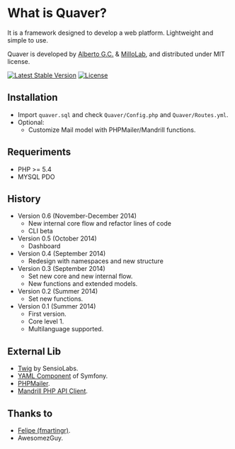 What is Quaver?
===============
It is a framework designed to develop a web platform. Lightweight and simple to use.

Quaver is developed by [Alberto G.C.](https://github.com/albertogcatalan) & [MilloLab](http://millolab.com), and distributed under MIT license.

[![Latest Stable Version](https://poser.pugx.org/millolab/quaver/v/stable.svg)](https://packagist.org/packages/millolab/quaver) [![License](https://poser.pugx.org/millolab/quaver/license.svg)](https://packagist.org/packages/millolab/quaver)

Installation
------------
* Import `quaver.sql` and check `Quaver/Config.php` and `Quaver/Routes.yml`.
* Optional: 
    * Customize Mail model with PHPMailer/Mandrill functions.

Requeriments
------------
* PHP >= 5.4
* MYSQL PDO

History
-------
* Version 0.6 (November-December 2014)
    * New internal core flow and refactor lines of code
    * CLI beta
* Version 0.5 (October 2014)
    * Dashboard
* Version 0.4 (September 2014)
    * Redesign with namespaces and new structure
* Version 0.3 (September 2014)
    * Set new core and new internal flow.
    * New functions and extended models.
* Version 0.2 (Summer 2014)
    * Set new functions.
* Version 0.1 (Summer 2014)
    * First version.
    * Core level 1.
    * Multilanguage supported.


External Lib
------------
* [Twig](http://twig.sensiolabs.org/) by SensioLabs.
* [YAML Component](http://symfony.com/doc/current/components/yaml/introduction.html) of Symfony.
* [PHPMailer](https://github.com/PHPMailer/PHPMailer).
* [Mandrill PHP API Client](https://mandrillapp.com/api/docs/).

Thanks to
---------
* [Felipe (fmartingr)](https://github.com/fmartingr).
* AwesomezGuy.